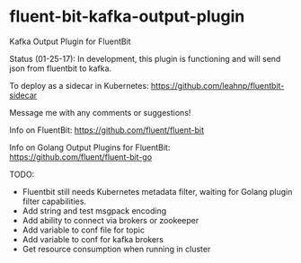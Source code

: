 # fluent-bit-kafka-output-plugin
Kafka Output Plugin for FluentBit

Status (01-25-17): In development, this plugin is functioning and will send json from fluentbit to kafka. 

To deploy as a sidecar in Kubernetes: https://github.com/leahnp/fluentbit-sidecar

Message me with any comments or suggestions!

Info on FluentBit: https://github.com/fluent/fluent-bit

Info on Golang Output Plugins for FluentBit: https://github.com/fluent/fluent-bit-go

TODO: 
- Fluentbit still needs Kubernetes metadata filter, waiting for Golang plugin filter capabilities. 
- Add string and test msgpack encoding
- Add ability to connect via brokers or zookeeper
- Add variable to conf file for topic
- Add variable to conf for kafka brokers
- Get resource consumption when running in cluster